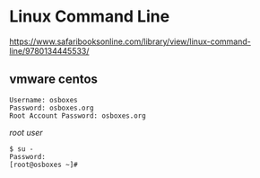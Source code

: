 # Linux Command Line

https://www.safaribooksonline.com/library/view/linux-command-line/9780134445533/

## vmware centos

```
Username: osboxes
Password: osboxes.org
Root Account Password: osboxes.org
```

*root user*

```
$ su -
Password: 
[root@osboxes ~]# 
```
